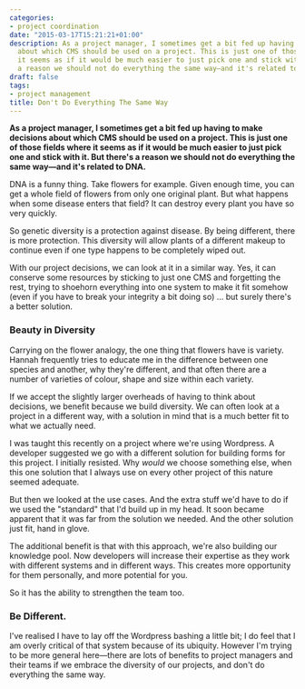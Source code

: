 ```yaml
---
categories:
- project coordination
date: "2015-03-17T15:21:21+01:00"
description: As a project manager, I sometimes get a bit fed up having to make decisions
  about which CMS should be used on a project. This is just one of those fields where
  it seems as if it would be much easier to just pick one and stick with it. But there's
  a reason we should not do everything the same way—and it's related to DNA.
draft: false
tags:
- project management
title: Don't Do Everything The Same Way
---
```


**As a project manager, I sometimes get a bit fed up having to make decisions about which CMS should be used on a project. This is just one of those fields where it seems as if it would be much easier to just pick one and stick with it. But there's a reason we should not do everything the same way—and it's related to DNA.**

DNA is a funny thing. Take flowers for example. Given enough time, you can get a whole field of flowers from only one original plant. But what happens when some disease enters that field? It can destroy every plant you have so very quickly.

So genetic diversity is a protection against disease. By being different, there is more protection. This diversity will allow plants of a different makeup to continue even if one type happens to be completely wiped out.

With our project decisions, we can look at it in a similar way. Yes, it can conserve some resources by sticking to just one CMS and forgetting the rest, trying to shoehorn everything into one system to make it fit somehow (even if you have to break your integrity a bit doing so) ... but surely there's a better solution.

### Beauty in Diversity

Carrying on the flower analogy, the one thing that flowers have is variety. Hannah frequently tries to educate me in the difference between one species and another, why they're different, and that often there are a number of varieties of colour, shape and size within each variety.

If we accept the slightly larger overheads of having to think about decisions, we benefit because we build diversity. We can often look at a project in a different way, with a solution in mind that is a much better fit to what we actually need.

I was taught this recently on a project where we're using Wordpress. A developer suggested we go with a different solution for building forms for this project. I initially resisted. Why *would* we choose something else, when this one solution that I always use on every other project of this nature seemed adequate.

But then we looked at the use cases. And the extra stuff we'd have to do if we used the "standard" that I'd build up in my head. It soon became apparent that it was far from the solution we needed. And the other solution just fit, hand in glove.

The additional benefit is that with this approach, we're also building our knowledge pool. Now developers will increase their expertise as they work with different systems and in different ways. This creates more opportunity for them personally, and more potential for you.

So it has the ability to strengthen the team too.

### Be Different.

I've realised I have to lay off the Wordpress bashing a little bit; I do feel that I am overly critical of that system because of its ubiquity. However I'm trying to be more general here—there are lots of benefits to project managers and their teams if we embrace the diversity of our projects, and don't do everything the same way.
